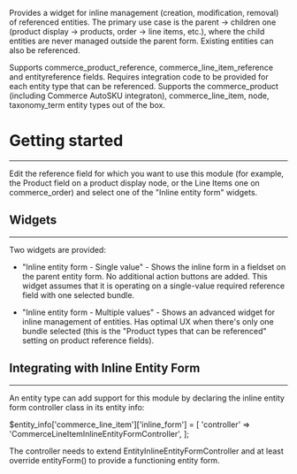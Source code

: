 Provides a widget for inline management (creation, modification, removal) of
referenced entities.
The primary use case is the parent -> children one (product display -> products,
order -> line items, etc.),
where the child entities are never managed outside the parent form.
Existing entities can also be referenced.

Supports commerce_product_reference, commerce_line_item_reference and
entityreference fields.
Requires integration code to be provided for each entity type that can be
referenced.
Supports the commerce_product (including Commerce AutoSKU integraton),
commerce_line_item, node, taxonomy_term entity types out of the box.

# Getting started
---------------
Edit the reference field for which you want to use this module
(for example, the Product field on a product display node, or the Line Items
one on commerce_order) and select one of the "Inline entity form" widgets.

## Widgets
-------
Two widgets are provided:
- "Inline entity form - Single value" - Shows the inline form in a fieldset
on the parent entity form. No additional action buttons are added.
This widget assumes that it is operating on a single-value required reference
field with one selected bundle.

- "Inline entity form - Multiple values" - Shows an advanced widget
for inline management of entities.
Has optimal UX when there's only one bundle selected (this is the
"Product types that can be referenced" setting on product reference fields).

## Integrating with Inline Entity Form
-----------------------------------
An entity type can add support for this module by declaring the
inline entity form controller class in its entity info:

$entity_info['commerce_line_item']['inline_form'] = [
  'controller' => 'CommerceLineItemInlineEntityFormController',
];

The controller needs to extend EntityInlineEntityFormController and at least
override entityForm() to provide a functioning entity form.
